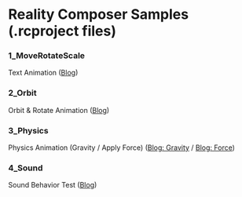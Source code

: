 # Reality Composer Samples (.rcproject files)

### 1_MoveRotateScale

Text Animation ([Blog](http://appleengine.hatenablog.com/entry/2020/03/09/032058))

### 2_Orbit

Orbit & Rotate Animation ([Blog](http://appleengine.hatenablog.com/entry/2020/03/13/033536))

### 3_Physics

Physics Animation (Gravity / Apply Force) ([Blog: Gravity](http://appleengine.hatenablog.com/entry/2020/03/14/030618) / [Blog: Force](http://appleengine.hatenablog.com/entry/2020/03/21/005847))

### 4_Sound

Sound Behavior Test ([Blog](http://appleengine.hatenablog.com/entry/2020/03/21/083242))